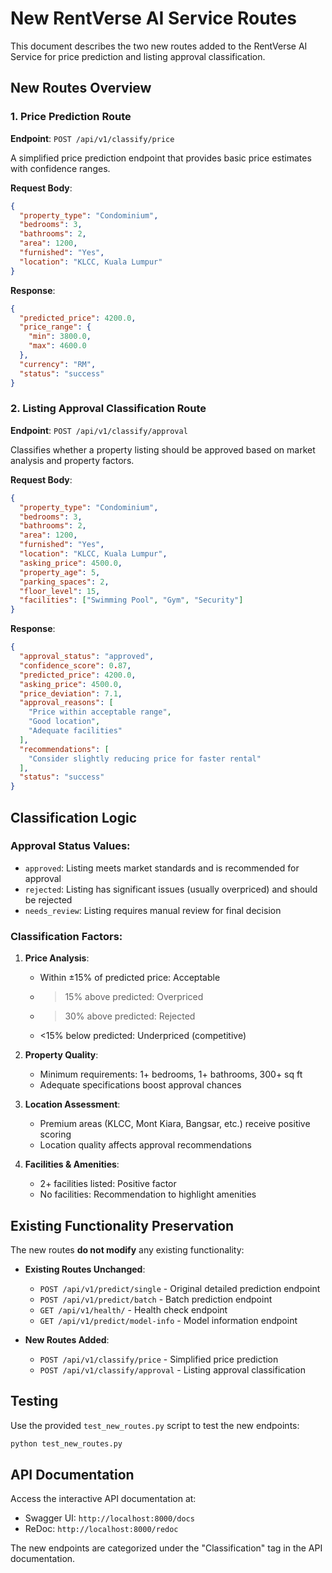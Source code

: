 # New RentVerse AI Service Routes

This document describes the two new routes added to the RentVerse AI Service for price prediction and listing approval classification.

## New Routes Overview

### 1. Price Prediction Route
**Endpoint**: `POST /api/v1/classify/price`

A simplified price prediction endpoint that provides basic price estimates with confidence ranges.

**Request Body**:
```json
{
  "property_type": "Condominium",
  "bedrooms": 3,
  "bathrooms": 2,
  "area": 1200,
  "furnished": "Yes",
  "location": "KLCC, Kuala Lumpur"
}
```

**Response**:
```json
{
  "predicted_price": 4200.0,
  "price_range": {
    "min": 3800.0,
    "max": 4600.0
  },
  "currency": "RM",
  "status": "success"
}
```

### 2. Listing Approval Classification Route
**Endpoint**: `POST /api/v1/classify/approval`

Classifies whether a property listing should be approved based on market analysis and property factors.

**Request Body**:
```json
{
  "property_type": "Condominium",
  "bedrooms": 3,
  "bathrooms": 2,
  "area": 1200,
  "furnished": "Yes",
  "location": "KLCC, Kuala Lumpur",
  "asking_price": 4500.0,
  "property_age": 5,
  "parking_spaces": 2,
  "floor_level": 15,
  "facilities": ["Swimming Pool", "Gym", "Security"]
}
```

**Response**:
```json
{
  "approval_status": "approved",
  "confidence_score": 0.87,
  "predicted_price": 4200.0,
  "asking_price": 4500.0,
  "price_deviation": 7.1,
  "approval_reasons": [
    "Price within acceptable range",
    "Good location",
    "Adequate facilities"
  ],
  "recommendations": [
    "Consider slightly reducing price for faster rental"
  ],
  "status": "success"
}
```

## Classification Logic

### Approval Status Values:
- `approved`: Listing meets market standards and is recommended for approval
- `rejected`: Listing has significant issues (usually overpriced) and should be rejected
- `needs_review`: Listing requires manual review for final decision

### Classification Factors:

1. **Price Analysis**:
   - Within ±15% of predicted price: Acceptable
   - >15% above predicted: Overpriced
   - >30% above predicted: Rejected
   - <15% below predicted: Underpriced (competitive)

2. **Property Quality**:
   - Minimum requirements: 1+ bedrooms, 1+ bathrooms, 300+ sq ft
   - Adequate specifications boost approval chances

3. **Location Assessment**:
   - Premium areas (KLCC, Mont Kiara, Bangsar, etc.) receive positive scoring
   - Location quality affects approval recommendations

4. **Facilities & Amenities**:
   - 2+ facilities listed: Positive factor
   - No facilities: Recommendation to highlight amenities

## Existing Functionality Preservation

The new routes **do not modify** any existing functionality:

- **Existing Routes Unchanged**:
  - `POST /api/v1/predict/single` - Original detailed prediction endpoint
  - `POST /api/v1/predict/batch` - Batch prediction endpoint
  - `GET /api/v1/health/` - Health check endpoint
  - `GET /api/v1/predict/model-info` - Model information endpoint

- **New Routes Added**:
  - `POST /api/v1/classify/price` - Simplified price prediction
  - `POST /api/v1/classify/approval` - Listing approval classification

## Testing

Use the provided `test_new_routes.py` script to test the new endpoints:

```bash
python test_new_routes.py
```

## API Documentation

Access the interactive API documentation at:
- Swagger UI: `http://localhost:8000/docs`
- ReDoc: `http://localhost:8000/redoc`

The new endpoints are categorized under the "Classification" tag in the API documentation.
